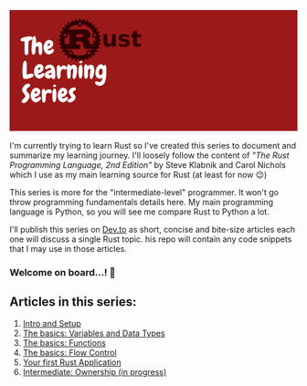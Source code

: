 ![header](assets/main/Rust%20series.png)  

I'm currently trying to learn Rust so I've created this series to document and summarize my learning journey. I'll loosely follow the content of _"The Rust Programming Language, 2nd Edition"_ by Steve Klabnik and Carol Nichols which I use as my main learning source for Rust (at least for now 😉)  

This series is more for the "intermediate-level" programmer. It won't go throw programming fundamentals details here. My main programming language is Python, so you will see me compare Rust to Python a lot.  

I'll publish this series on [Dev.to](https://dev.to) as short, concise and bite-size articles each one will discuss a single Rust topic. his repo will contain any code snippets that I may use in those articles.  
  
### Welcome on board...! 🤗

## Articles in this series:
1. [Intro and Setup](https://dev.to/fadygrab/learning-rust-1-intro-and-setup-5a77)
2. [The basics: Variables and Data Types](https://dev.to/fadygrab/learning-rust-02-the-basics-variables-and-data-types-429b)
3. [The basics: Functions](https://dev.to/fadygrab/learning-rust-03-the-basics-functions-4d92)
4. [The basics: Flow Control](https://dev.to/fadygrab/learning-rust-04-the-basics-flow-control-3eog)
5. [Your first Rust Application](#https://dev.to/fadygrab/learning-rust-05-your-first-rust-game-guess-the-number-25dn)
6. [Intermediate: Ownership (in progress)](#)